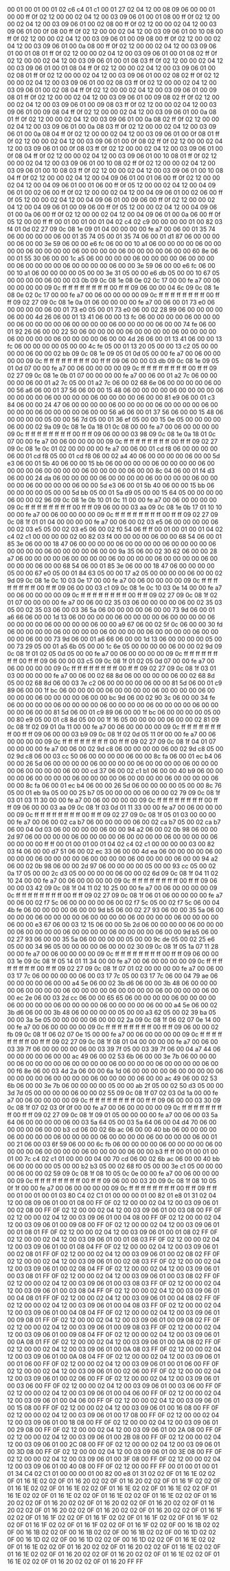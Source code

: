 <METERDATA>
<OBISCODES>
00 01 00 01 00 01 02 c6 c4 01 c1 00 01 27 02 04 12 00 08 09 06 00 00 01 00 00 ff 0f 02 12 00 00 02 04 12 00 03 09 06 01 00 01 08 00 ff 0f 02 12 00 00 02 04 12 00 03 09 06 01 00 02 08 00 ff 0f 02 12 00 00 02 04 12 00 03 09 06 01 00 0f 08 00 ff 0f 02 12 00 00 02 04 12 00 03 09 06 01 00 10 08 00 ff 0f 02 12 00 00 02 04 12 00 03 09 06 01 00 09 08 00 ff 0f 02 12 00 00 02 04 12 00 03 09 06 01 00 0a 08 00 ff 0f 02 12 00 00 02 04 12 00 03 09 06 01 00 01 08 01 ff 0f 02 12 00 00 02 04 12 00 03 09 06 01 00 01 08 02 ff 0f 02 12 00 00 02 04 12 00 03 09 06 01 00 01 08 03 ff 0f 02 12 00 00 02 04 12 00 03 09 06 01 00 01 08 04 ff 0f 02 12 00 00 02 04 12 00 03 09 06 01 00 02 08 01 ff 0f 02 12 00 00 02 04 12 00 03 09 06 01 00 02 08 02 ff 0f 02 12 00 00 02 04 12 00 03 09 06 01 00 02 08 03 ff 0f 02 12 00 00 02 04 12 00 03 09 06 01 00 02 08 04 ff 0f 02 12 00 00 02 04 12 00 03 09 06 01 00 09 08 01 ff 0f 02 12 00 00 02 04 12 00 03 09 06 01 00 09 08 02 ff 0f 02 12 00 00 02 04 12 00 03 09 06 01 00 09 08 03 ff 0f 02 12 00 00 02 04 12 00 03 09 06 01 00 09 08 04 ff 0f 02 12 00 00 02 04 12 00 03 09 06 01 00 0a 08 01 ff 0f 02 12 00 00 02 04 12 00 03 09 06 01 00 0a 08 02 ff 0f 02 12 00 00 02 04 12 00 03 09 06 01 00 0a 08 03 ff 0f 02 12 00 00 02 04 12 00 03 09 06 01 00 0a 08 04 ff 0f 02 12 00 00 02 04 12 00 03 09 06 01 00 0f 08 01 ff 0f 02 12 00 00 02 04 12 00 03 09 06 01 00 0f 08 02 ff 0f 02 12 00 00 02 04 12 00 03 09 06 01 00 0f 08 03 ff 0f 02 12 00 00 02 04 12 00 03 09 06 01 00 0f 08 04 ff 0f 02 12 00 00 02 04 12 00 03 09 06 01 00 10 08 01 ff 0f 02 12 00 00 02 04 12 00 03 09 06 01 00 10 08 02 ff 0f 02 12 00 00 02 04 12 00 03 09 06 01 00 10 08 03 ff 0f 02 12 00 00 02 04 12 00 03 09 06 01 00 10 08 04 ff 0f 02 12 00 00 02 04 12 00 04 09 06 01 00 01 06 00 ff 0f 02 12 00 00 02 04 12 00 04 09 06 01 00 01 06 00 ff 0f 05 12 00 00 02 04 12 00 04 09 06 01 00 02 06 00 ff 0f 02 12 00 00 02 04 12 00 04 09 06 01 00 02 06 00 ff 0f 05 12 00 00 02 04 12 00 04 09 06 01 00 09 06 00 ff 0f 02 12 00 00 02 04 12 00 04 09 06 01 00 09 06 00 ff 0f 05 12 00 00 02 04 12 00 04 09 06 01 00 0a 06 00 ff 0f 02 12 00 00 02 04 12 00 04 09 06 01 00 0a 06 00 ff 0f 05 12 00 00 ff ff 
</OBISCODES>
<OBISDATA>
00 01 00 01 00 01 04 02 c4 02 c9 00 00 00 00 01 00 82 03 f4 01 0d 02 27 09 0c 08 1e 09 01 04 00 00 00 00 fe a7 00 06 00 01 35 74 06 00 00 00 00 06 00 01 35 74 05 00 01 35 74 06 00 01 d1 87 06 00 00 00 00 06 00 00 3e 59 06 00 00 e6 fc 06 00 00 10 a1 06 00 00 00 00 06 00 00 00 00 06 00 00 00 00 06 00 00 00 00 06 00 00 00 00 06 00 00 60 8e 06 00 01 55 30 06 00 00 1c a5 06 00 00 00 00 06 00 00 00 00 06 00 00 00 00 06 00 00 00 00 06 00 00 00 00 06 00 00 3e 59 06 00 00 e6 fc 06 00 00 10 a1 06 00 00 00 00 05 00 00 3e 31 05 00 00 e6 db 05 00 00 10 67 05 00 00 00 00 06 00 00 03 0b 09 0c 08 1e 08 0e 02 0c 17 00 00 fe a7 00 06 00 00 00 00 09 0c ff ff ff ff ff ff ff ff 00 ff ff 09 06 00 00 04 6c 09 0c 08 1e 08 0e 02 0c 17 00 00 fe a7 00 06 00 00 00 00 09 0c ff ff ff ff ff ff ff ff 00 ff ff 09 02 27 09 0c 08 1e 0a 01 06 00 00 00 00 fe a7 00 06 00 01 73 e0 06 00 00 00 00 06 00 01 73 e0 05 00 01 73 e0 06 00 02 28 99 06 00 00 00 00 06 00 00 4d 26 06 00 01 13 41 06 00 00 13 fc 06 00 00 00 00 06 00 00 00 00 06 00 00 00 00 06 00 00 00 00 06 00 00 00 00 06 00 00 74 fe 06 00 01 92 26 06 00 00 22 50 06 00 00 00 00 06 00 00 00 00 06 00 00 00 00 06 00 00 00 00 06 00 00 00 00 06 00 00 4d 26 06 00 01 13 41 06 00 00 13 fc 06 00 00 00 00 05 00 00 4c fe 05 00 01 13 20 05 00 00 13 c2 05 00 00 00 00 06 00 00 02 bb 09 0c 08 1e 09 05 01 0d 05 00 00 fe a7 00 06 00 00 00 00 09 0c ff ff ff ff ff ff ff ff 00 ff ff 09 06 00 00 03 db 09 0c 08 1e 09 05 01 0d 07 00 00 fe a7 00 06 00 00 00 00 09 0c ff ff ff ff ff ff ff ff 00 ff ff 09 02 27 09 0c 08 1e 0b 01 07 00 00 00 00 fe a7 00 06 00 01 a2 7c 06 00 00 00 00 06 00 01 a2 7c 05 00 01 a2 7c 06 00 02 68 6e 06 00 00 00 00 06 00 00 56 a6 06 00 01 37 56 06 00 00 15 48 06 00 00 00 00 06 00 00 00 00 06 00 00 00 00 06 00 00 00 00 06 00 00 00 00 06 00 00 81 e9 06 00 01 c3 84 06 00 00 24 47 06 00 00 00 00 06 00 00 00 00 06 00 00 00 00 06 00 00 00 00 06 00 00 00 00 06 00 00 56 a6 06 00 01 37 56 06 00 00 15 48 06 00 00 00 00 05 00 00 56 7d 05 00 01 36 ef 05 00 00 15 0e 05 00 00 00 00 06 00 00 02 9a 09 0c 08 1e 0a 18 01 0c 08 00 00 fe a7 00 06 00 00 00 00 09 0c ff ff ff ff ff ff ff ff 00 ff ff 09 06 00 00 03 98 09 0c 08 1e 0a 18 01 0c 07 00 00 fe a7 00 06 00 00 00 00 09 0c ff ff ff ff ff ff ff ff 00 ff ff 09 02 27 09 0c 08 1e 0c 01 02 00 00 00 00 fe a7 00 06 00 01 cd f8 06 00 00 00 00 06 00 01 cd f8 05 00 01 cd f8 06 00 02 a4 40 06 00 00 00 00 06 00 00 5d e3 06 00 01 5b 40 06 00 00 15 bb 06 00 00 00 00 06 00 00 00 00 06 00 00 00 00 06 00 00 00 00 06 00 00 00 00 06 00 00 8c 04 06 00 01 f4 d3 06 00 00 24 da 06 00 00 00 00 06 00 00 00 00 06 00 00 00 00 06 00 00 00 00 06 00 00 00 00 06 00 00 5d e3 06 00 01 5b 40 06 00 00 15 bb 06 00 00 00 00 05 00 00 5d bb 05 00 01 5a d9 05 00 00 15 64 05 00 00 00 00 06 00 00 02 96 09 0c 08 1e 0b 10 01 0c 11 00 00 fe a7 00 06 00 00 00 00 09 0c ff ff ff ff ff ff ff ff 00 ff ff 09 06 00 00 03 aa 09 0c 08 1e 0b 17 01 10 10 00 00 fe a7 00 06 00 00 00 00 09 0c ff ff ff ff ff ff ff ff 00 ff ff 09 02 27 09 0c 08 1f 01 01 04 00 00 00 00 fe a7 00 06 00 02 03 e5 06 00 00 00 00 06 00 02 03 e5 05 00 02 03 e5 06 00 02 f0 54 06 ff ff 
00 01 00 01 00 01 04 02 c4 02 c1 00 00 00 00 02 00 82 03 f4 00 00 00 00 06 00 00 68 54 06 00 01 85 3e 06 00 00 18 47 06 00 00 00 00 06 00 00 00 00 06 00 00 00 00 06 00 00 00 00 06 00 00 00 00 06 00 00 9a 35 06 00 02 30 62 06 00 00 28 a7 06 00 00 00 00 06 00 00 00 00 06 00 00 00 00 06 00 00 00 00 06 00 00 00 00 06 00 00 68 54 06 00 01 85 3e 06 00 00 18 47 06 00 00 00 00 05 00 00 67 e0 05 00 01 84 63 05 00 00 17 a2 05 00 00 00 00 06 00 00 02 9d 09 0c 08 1e 0c 10 03 0e 17 00 00 fe a7 00 06 00 00 00 00 09 0c ff ff ff ff ff ff ff ff 00 ff ff 09 06 00 00 03 c1 09 0c 08 1e 0c 10 03 0e 14 00 00 fe a7 00 06 00 00 00 00 09 0c ff ff ff ff ff ff ff ff 00 ff ff 09 02 27 09 0c 08 1f 02 01 07 00 00 00 00 fe a7 00 06 00 02 35 03 06 00 00 00 00 06 00 02 35 03 05 00 02 35 03 06 00 03 36 5a 06 00 00 00 00 06 00 00 73 9d 06 00 01 a6 66 06 00 00 1d 13 06 00 00 00 00 06 00 00 00 00 06 00 00 00 00 06 00 00 00 00 06 00 00 00 00 06 00 00 a9 67 06 00 02 5f 0c 06 00 00 30 fd 06 00 00 00 00 06 00 00 00 00 06 00 00 00 00 06 00 00 00 00 06 00 00 00 00 06 00 00 73 9d 06 00 01 a6 66 06 00 00 1d 13 06 00 00 00 00 05 00 00 73 29 05 00 01 a5 6b 05 00 00 1c 6e 05 00 00 00 00 06 00 00 02 9d 09 0c 08 1f 01 02 05 0d 05 00 00 fe a7 00 06 00 00 00 00 09 0c ff ff ff ff ff ff ff ff 00 ff ff 09 06 00 00 03 c5 09 0c 08 1f 01 02 05 0d 07 00 00 fe a7 00 06 00 00 00 00 09 0c ff ff ff ff ff ff ff ff 00 ff ff 09 02 27 09 0c 08 1f 03 01 03 00 00 00 00 fe a7 00 06 00 02 68 8d 06 00 00 00 00 06 00 02 68 8d 05 00 02 68 8d 06 00 03 7e c2 06 00 00 00 00 06 00 00 81 5d 06 00 01 c9 89 06 00 00 1f bc 06 00 00 00 00 06 00 00 00 00 06 00 00 00 00 06 00 00 00 00 06 00 00 00 00 06 00 00 bc 9d 06 00 02 90 3c 06 00 00 34 fe 06 00 00 00 00 06 00 00 00 00 06 00 00 00 00 06 00 00 00 00 06 00 00 00 00 06 00 00 81 5d 06 00 01 c9 89 06 00 00 1f bc 06 00 00 00 00 05 00 00 80 e9 05 00 01 c8 8d 05 00 00 1f 16 05 00 00 00 00 06 00 00 02 81 09 0c 08 1f 02 09 01 0a 11 00 00 fe a7 00 06 00 00 00 00 09 0c ff ff ff ff ff ff ff ff 00 ff ff 09 06 00 00 03 b9 09 0c 08 1f 02 0d 05 11 0f 00 00 fe a7 00 06 00 00 00 00 09 0c ff ff ff ff ff ff ff ff 00 ff ff 09 02 27 09 0c 08 1f 04 01 07 00 00 00 00 fe a7 00 06 00 02 9d c8 06 00 00 00 00 06 00 02 9d c8 05 00 02 9d c8 06 00 03 cc 50 06 00 00 00 00 06 00 00 8c fa 06 00 01 ec b4 06 00 00 26 5d 06 00 00 00 00 06 00 00 00 00 06 00 00 00 00 06 00 00 00 00 06 00 00 00 00 06 00 00 cd 37 06 00 02 c1 b1 06 00 00 40 b9 06 00 00 00 00 06 00 00 00 00 06 00 00 00 00 06 00 00 00 00 06 00 00 00 00 06 00 00 8c fa 06 00 01 ec b4 06 00 00 26 5d 06 00 00 00 00 05 00 00 8c 76 05 00 01 eb 9a 05 00 00 25 b7 05 00 00 00 00 06 00 00 02 79 09 0c 08 1f 03 01 03 11 30 00 00 fe a7 00 06 00 00 00 00 09 0c ff ff ff ff ff ff ff ff 00 ff ff 09 06 00 00 03 aa 09 0c 08 1f 03 0d 01 11 33 00 00 fe a7 00 06 00 00 00 00 09 0c ff ff ff ff ff ff ff ff 00 ff ff 09 02 27 09 0c 08 1f 05 01 03 00 00 00 00 fe a7 00 06 00 02 ca b7 06 00 00 00 00 06 00 02 ca b7 05 00 02 ca b7 06 00 04 0d 03 06 00 00 00 00 06 00 00 94 a2 06 00 02 0b 98 06 00 00 2d 97 06 00 00 00 00 06 00 00 00 00 06 00 00 00 00 06 00 00 00 00 06 00 00 00 00 ff ff 
00 01 00 01 00 01 04 02 c4 02 c1 00 00 00 00 03 00 82 03 f4 06 00 00 d7 51 06 00 02 ec 33 06 00 00 4d ea 06 00 00 00 00 06 00 00 00 00 06 00 00 00 00 06 00 00 00 00 06 00 00 00 00 06 00 00 94 a2 06 00 02 0b 98 06 00 00 2d 97 06 00 00 00 00 05 00 00 93 cc 05 00 02 0a 17 05 00 00 2c d3 05 00 00 00 00 06 00 00 02 6d 09 0c 08 1f 04 11 02 10 24 00 00 fe a7 00 06 00 00 00 00 09 0c ff ff ff ff ff ff ff ff 00 ff ff 09 06 00 00 03 42 09 0c 08 1f 04 11 02 10 25 00 00 fe a7 00 06 00 00 00 00 09 0c ff ff ff ff ff ff ff ff 00 ff ff 09 02 27 09 0c 08 1f 06 01 06 00 00 00 00 fe a7 00 06 00 02 f7 5c 06 00 00 00 00 06 00 02 f7 5c 05 00 02 f7 5c 06 00 04 4b fe 06 00 00 00 00 06 00 00 9d b5 06 00 02 27 93 06 00 00 35 5a 06 00 00 00 00 06 00 00 00 00 06 00 00 00 00 06 00 00 00 00 06 00 00 00 00 06 00 00 e3 67 06 00 03 12 15 06 00 00 5b 2d 06 00 00 00 00 06 00 00 00 00 06 00 00 00 00 06 00 00 00 00 06 00 00 00 00 06 00 00 9d b5 06 00 02 27 93 06 00 00 35 5a 06 00 00 00 00 05 00 00 9c de 05 00 02 25 e6 05 00 00 34 96 05 00 00 00 00 06 00 00 02 30 09 0c 08 1f 05 1a 07 11 28 00 00 fe a7 00 06 00 00 00 00 09 0c ff ff ff ff ff ff ff ff 00 ff ff 09 06 00 00 03 1e 09 0c 08 1f 05 14 01 11 34 00 00 fe a7 00 06 00 00 00 00 09 0c ff ff ff ff ff ff ff ff 00 ff ff 09 02 27 09 0c 08 1f 07 01 02 00 00 00 00 fe a7 00 06 00 03 17 7c 06 00 00 00 00 06 00 03 17 7c 05 00 03 17 7c 06 00 04 79 ae 06 00 00 00 00 06 00 00 a4 5e 06 00 02 3b d6 06 00 00 3b 48 06 00 00 00 00 06 00 00 00 00 06 00 00 00 00 06 00 00 00 00 06 00 00 00 00 06 00 00 ec 2e 06 00 03 2d cc 06 00 00 65 65 06 00 00 00 00 06 00 00 00 00 06 00 00 00 00 06 00 00 00 00 06 00 00 00 00 06 00 00 a4 5e 06 00 02 3b d6 06 00 00 3b 48 06 00 00 00 00 05 00 00 a3 62 05 00 02 39 ba 05 00 00 3a 5e 05 00 00 00 00 06 00 00 02 2a 09 0c 08 1f 06 02 07 0e 14 00 00 fe a7 00 06 00 00 00 00 09 0c ff ff ff ff ff ff ff ff 00 ff ff 09 06 00 00 02 fb 09 0c 08 1f 06 02 07 0e 15 00 00 fe a7 00 06 00 00 00 00 09 0c ff ff ff ff ff ff ff ff 00 ff ff 09 02 27 09 0c 08 1f 08 01 04 00 00 00 00 fe a7 00 06 00 03 39 7f 06 00 00 00 00 06 00 03 39 7f 05 00 03 39 7f 06 00 04 a7 44 06 00 00 00 00 06 00 00 ac 49 06 00 02 53 6b 06 00 00 3e 7b 06 00 00 00 00 06 00 00 00 00 06 00 00 00 00 06 00 00 00 00 06 00 00 00 00 06 00 00 f6 8e 06 00 03 4d 2a 06 00 00 6a 1d 06 00 00 00 00 06 00 00 00 00 06 00 00 00 00 06 00 00 00 00 06 00 00 00 00 06 00 00 ac 49 06 00 02 53 6b 06 00 00 3e 7b 06 00 00 00 00 05 00 00 ab 2f 05 00 02 50 d3 05 00 00 3d 7d 05 00 00 00 00 06 00 00 02 55 09 0c 08 1f 07 02 03 0d 1a 00 00 fe a7 00 06 00 00 00 00 09 0c ff ff ff ff ff ff ff ff 00 ff ff 09 06 00 00 03 30 09 0c 08 1f 07 02 03 0f 0f 00 00 fe a7 00 06 00 00 00 00 09 0c ff ff ff ff ff ff ff ff 00 ff ff 09 02 27 09 0c 08 1f 09 01 05 00 00 00 00 fe a7 00 06 00 03 5a 64 06 00 00 00 00 06 00 03 5a 64 05 00 03 5a 64 06 00 04 d4 70 06 00 00 00 00 06 00 00 b3 cd 06 00 02 6b ac 06 00 00 40 bb 06 00 00 00 00 06 00 00 00 00 06 00 00 00 00 06 00 00 00 00 06 00 00 00 00 06 00 01 00 21 06 00 03 6f 59 06 00 00 6c fb 06 00 00 00 00 06 00 00 00 00 06 00 00 00 00 06 00 00 00 00 06 00 00 00 00 06 00 00 b3 ff ff 
00 01 00 01 00 01 00 7c c4 02 c1 01 00 00 00 04 00 70 cd 06 00 02 6b ac 06 00 00 40 bb 06 00 00 00 00 05 00 00 b2 b3 05 00 02 68 f0 05 00 00 3e c1 05 00 00 00 00 06 00 00 02 59 09 0c 08 1f 08 10 05 0c 0e 00 00 fe a7 00 06 00 00 00 00 09 0c ff ff ff ff ff ff ff ff 00 ff ff 09 06 00 00 03 20 09 0c 08 1f 08 10 05 0f 1f 00 00 fe a7 00 06 00 00 00 00 09 0c ff ff ff ff ff ff ff ff 00 ff ff 09 ff ff 
</OBISDATA>
<SCALAROBISCODES>
00 01 00 01 00 01 03 80 C4 02 C1 01 00 00 00 01 00 82 01 e8 01 31 02 04 12 00 08 09 06 01 00 01 08 00 FF 0F 02 12 00 00 02 04 12 00 03 09 06 01 00 02 08 00 FF 0F 02 12 00 00 02 04 12 00 03 09 06 01 00 03 08 00 FF 0F 02 12 00 00 02 04 12 00 03 09 06 01 00 04 08 00 FF 0F 02 12 00 00 02 04 12 00 03 09 06 01 00 09 08 00 FF 0F 02 12 00 00 02 04 12 00 03 09 06 01 00 01 08 01 FF 0F 02 12 00 00 02 04 12 00 03 09 06 01 00 01 08 02 FF 0F 02 12 00 00 02 04 12 00 03 09 06 01 00 01 08 03 FF 0F 02 12 00 00 02 04 12 00 03 09 06 01 00 01 08 04 FF 0F 02 12 00 00 02 04 12 00 03 09 06 01 00 02 08 01 FF 0F 02 12 00 00 02 04 12 00 03 09 06 01 00 02 08 02 FF 0F 02 12 00 00 02 04 12 00 03 09 06 01 00 02 08 03 FF 0F 02 12 00 00 02 04 12 00 03 09 06 01 00 02 08 04 FF 0F 02 12 00 00 02 04 12 00 03 09 06 01 00 03 08 01 FF 0F 02 12 00 00 02 04 12 00 03 09 06 01 00 03 08 02 FF 0F 02 12 00 00 02 04 12 00 03 09 06 01 00 03 08 03 FF 0F 02 12 00 00 02 04 12 00 03 09 06 01 00 03 08 04 FF 0F 02 12 00 00 02 04 12 00 03 09 06 01 00 04 08 01 FF 0F 02 12 00 00 02 04 12 00 03 09 06 01 00 04 08 02 FF 0F 02 12 00 00 02 04 12 00 03 09 06 01 00 04 08 03 FF 0F 02 12 00 00 02 04 12 00 03 09 06 01 00 04 08 04 FF 0F 02 12 00 00 02 04 12 00 03 09 06 01 00 09 08 01 FF 0F 02 12 00 00 02 04 12 00 03 09 06 01 00 09 08 02 FF 0F 02 12 00 00 02 04 12 00 03 09 06 01 00 09 08 03 FF 0F 02 12 00 00 02 04 12 00 03 09 06 01 00 09 08 04 FF 0F 02 12 00 00 02 04 12 00 03 09 06 01 00 0A 08 01 FF 0F 02 12 00 00 02 04 12 00 03 09 06 01 00 0A 08 02 FF 0F 02 12 00 00 02 04 12 00 03 09 06 01 00 0A 08 03 FF 0F 02 12 00 00 02 04 12 00 03 09 06 01 00 0A 08 04 FF 0F 02 12 00 00 02 04 12 00 03 09 06 01 00 01 06 00 FF 0F 02 12 00 00 02 04 12 00 03 09 06 01 00 01 06 00 FF 0F 02 12 00 00 02 04 12 00 03 09 06 01 00 02 06 00 FF 0F 02 12 00 00 02 04 12 00 03 09 06 01 00 02 06 00 FF 0F 02 12 00 00 02 04 12 00 03 09 06 01 00 03 06 00 FF 0F 02 12 00 00 02 04 12 00 03 09 06 01 00 03 06 00 FF 0F 02 12 00 00 02 04 12 00 03 09 06 01 00 04 06 00 FF 0F 02 12 00 00 02 04 12 00 03 09 06 01 00 04 06 00 FF 0F 02 12 00 00 02 04 12 00 03 09 06 01 00 15 08 00 FF 0F 02 12 00 00 02 04 12 00 03 09 06 01 00 16 08 00 FF 0F 02 12 00 00 02 04 12 00 03 09 06 01 00 17 08 00 FF 0F 02 12 00 00 02 04 12 00 03 09 06 01 00 18 08 00 FF 0F 02 12 00 00 02 04 12 00 03 09 06 01 00 29 08 00 FF 0F 02 12 00 00 02 04 12 00 03 09 06 01 00 2A 08 00 FF 0F 02 12 00 00 02 04 12 00 03 09 06 01 00 2B 08 00 FF 0F 02 12 00 00 02 04 12 00 03 09 06 01 00 2C 08 00 FF 0F 02 12 00 00 02 04 12 00 03 09 06 01 00 3D 08 00 FF 0F 02 12 00 00 02 04 12 00 03 09 06 01 00 3E 08 00 FF 0F 02 12 00 00 02 04 12 00 03 09 06 01 00 3F 08 00 FF 0F 02 12 00 00 02 04 12 00 03 09 06 01 00 40 08 00 FF 0F 02 12 00 00 FF FF
</SCALAROBISCODES>
<SCALAROBISDATA>
00 01 00 01 00 01 01 34 C4 02 C1 01 00 00 00 01 00 82 00 e8 01 31 02 02 0F 01 16 1E 02 02 0F 01 16 1E 02 02 0F 01 16 20 02 02 0F 01 16 20 02 02 0F 01 16 1F 02 02 0F 01 16 1E 02 02 0F 01 16 1E 02 02 0F 01 16 1E 02 02 0F 01 16 1E 02 02 0F 01 16 1E 02 02 0F 01 16 1E 02 02 0F 01 16 1E 02 02 0F 01 16 1E 02 02 0F 01 16 20 02 02 0F 01 16 20 02 02 0F 01 16 20 02 02 0F 01 16 20 02 02 0F 01 16 20 02 02 0F 01 16 20 02 02 0F 01 16 20 02 02 0F 01 16 20 02 02 0F 01 16 1F 02 02 0F 01 16 1F 02 02 0F 01 16 1F 02 02 0F 01 16 1F 02 02 0F 01 16 1F 02 02 0F 01 16 1F 02 02 0F 01 16 1F 02 02 0F 01 16 1F 02 02 0F 00 16 1B 02 02 0F 00 16 1B 02 02 0F 00 16 1B 02 02 0F 00 16 1B 02 02 0F 00 16 1D 02 02 0F 00 16 1D 02 02 0F 00 16 1D 02 02 0F 00 16 1D 02 02 0F 01 16 1E 02 02 0F 01 16 1E 02 02 0F 01 16 20 02 02 0F 01 16 20 02 02 0F 01 16 1E 02 02 0F 01 16 1E 02 02 0F 01 16 20 02 02 0F 01 16 20 02 02 0F 01 16 1E 02 02 0F 01 16 1E 02 02 0F 01 16 20 02 02 0F 01 16 20 FF FF
</SCALAROBISDATA>
</METERDATA>